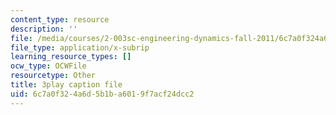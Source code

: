 ```yaml
---
content_type: resource
description: ''
file: /media/courses/2-003sc-engineering-dynamics-fall-2011/6c7a0f324a6d5b1ba6019f7acf24dcc2_63sIgMvBuEQ.vtt
file_type: application/x-subrip
learning_resource_types: []
ocw_type: OCWFile
resourcetype: Other
title: 3play caption file
uid: 6c7a0f32-4a6d-5b1b-a601-9f7acf24dcc2
---
```


